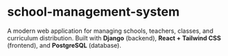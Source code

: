 # school-management-system
A modern web application for managing schools, teachers, classes, and curriculum distribution. Built with **Django** (backend), **React + Tailwind CSS** (frontend), and **PostgreSQL** (database).
